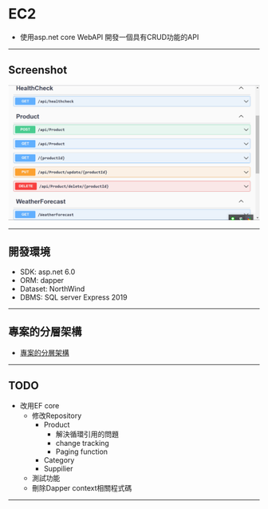 # EC2 

- 使用asp.net core WebAPI 開發一個具有CRUD功能的API

---

## Screenshot

![Demo](docs/img/DEMO.png)

---

## 開發環境

- SDK: asp.net 6.0
- ORM: dapper
- Dataset: NorthWind
- DBMS: SQL server Express 2019

---

## 專案的分層架構

- [專案的分層架構](docs/%E5%B0%88%E6%A1%88%E6%9E%B6%E6%A7%8B.md)

---

## TODO

- 改用EF core
  - 修改Repository
    - Product
      - 解決循環引用的問題
      - change tracking
      - Paging function
    - Category
    - Suppilier
  - 測試功能
  - 刪除Dapper context相關程式碼

---
